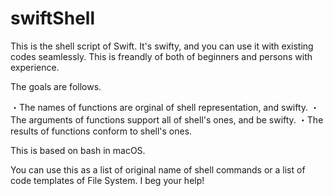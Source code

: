 # swiftShell
This is the shell script of Swift. It's swifty, and you can use it with existing codes seamlessly.
This is freandly of both of beginners and persons with experience.

The goals are follows.

・The names of functions are orginal of shell representation, and swifty.
・The arguments of functions support all of shell's ones, and be swifty.
・The results of functions conform to shell's ones.

This is based on bash in macOS.

You can use this as a list of original name of shell commands or a list of code templates of File System.
I beg your help!
